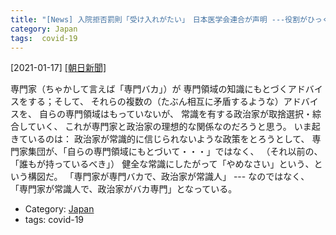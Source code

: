 ```yaml
---
title: "[News] 入院拒否罰則「受け入れがたい」　日本医学会連合が声明 ---役割がひっくりかえっているような・・・"
category: Japan
tags:  covid-19
---
```


[2021-01-17] [[朝日新聞]](https://www.asahi.com/articles/ASP1G6D18P1GULBJ019.html?ref=rss)  

 専門家（ちゃかして言えば「専門バカ」）が
専門領域の知識にもとづくアドバイスをする；そして、
それらの複数の（たぶん相互に矛盾するような）アドバイスを、
自らの専門領域はもっていないが、
常識を有する政治家が取捨選択・綜合していく、
これが専門家と政治家の理想的な関係なのだろうと思う。
いま起きているのは：
政治家が常識的に信じられないような政策をとろうとして、
専門家集団が、「自らの専門領域にもとづいて・・・」ではなく、
（それ以前の、「誰もが持っているべき」）
健全な常識にしたがって「やめなさい」という、という構図だ。
「専門家が専門バカで、政治家が常識人」 --- なのではなく、
「専門家が常識人で、政治家がバカ専門」となっている。

- Category: [Japan](https://merapano.github.io/categories.html#Japan)
- tags:  covid-19

